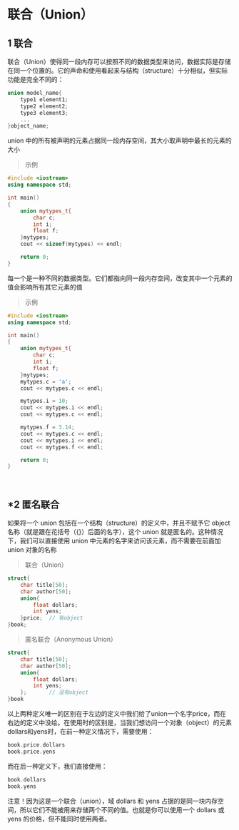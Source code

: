 
# 联合（Union）

## 1 联合
联合（Union）使得同一段内存可以按照不同的数据类型来访问，数据实际是存储在同一个位置的。它的声命和使用看起来与结构（structure）十分相似，但实际功能是完全不同的：
```c++
union model_name{
    type1 element1;
    type2 element2;
    type3 element3;
    ...
}object_name;
```
union 中的所有被声明的元素占据同一段内存空间，其大小取声明中最长的元素的大小

>示例
```c++
#include <iostream>
using namespace std;

int main()
{
    union mytypes_t{
        char c;
        int i;
        float f;
    }mytypes;
    cout << sizeof(mytypes) << endl;

    return 0;
}
```
每一个是一种不同的数据类型。它们都指向同一段内存空间，改变其中一个元素的值会影响所有其它元素的值
>示例
```cpp
#include <iostream>
using namespace std;

int main()
{
    union mytypes_t{
        char c;
        int i;
        float f;
    }mytypes;
    mytypes.c = 'a';
    cout << mytypes.c << endl;

    mytypes.i = 10;
    cout << mytypes.i << endl;
    cout << mytypes.c << endl;

    mytypes.f = 3.14;
    cout << mytypes.c << endl;
    cout << mytypes.i << endl;
    cout << mytypes.f << endl;

    return 0;
}
```


&emsp;
## *2 匿名联合
如果将一个 union 包括在一个结构（structure）的定义中，并且不赋予它 object名称（就是跟在花括号（{}）后面的名字），这个 union 就是匿名的。这种情况下，我们可以直接使用 union 中元素的名字来访问该元素，而不需要在前面加 union 对象的名称
>联合（Union）
```c++
struct{
    char title[50];
    char author[50];
    union{
        float dollars;
        int yens;
    }price;  // 有object
}book;
```
>匿名联合（Anonymous Union）
```c++
struct{
    char title[50];
    char author[50];
    union{
        float dollars;
        int yens;
    };       // 没有object
}book
```

以上两种定义唯一的区别在于左边的定义中我们给了union一个名字price，而在右边的定义中没给。在使用时的区别是，当我们想访问一个对象（object）的元素dollars和yens时，在前一种定义情况下，需要使用：
```c++
book.price.dollars
book.price.yens
```
而在后一种定义下，我们直接使用：
```c++
book.dollars
book.yens
```
注意！因为这是一个联合（union），域 dollars 和 yens 占据的是同一块内存空间，所以它们不能被用来存储两个不同的值。也就是你可以使用一个 dollars 或 yens 的价格，但不能同时使用两者。





